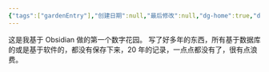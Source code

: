 ```yaml
---
{"tags":["gardenEntry"],"创建日期":null,"最后修改":null,"dg-home":true,"dg-publish":true,"permalink":"/98-publish//","dgPassFrontmatter":true,"created":"2025-01-23T23:54:36.013+08:00","updated":"2025-01-23T23:55:45.055+08:00"}
---
```



这是我基于 Obsidian 做的第一个数字花园。
写了好多年的东西，所有基于数据库的或是基于软件的，都没有保存下来，20 年的记录，一点点都没有了，很有点浪费。